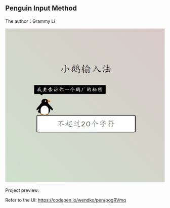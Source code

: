 ## Penguin Input Method
The author：Grammy Li

![input method](/小鹅输入法.gif)

Project preview:

Refer to the UI: https://codepen.io/wendko/pen/pogRVmq

